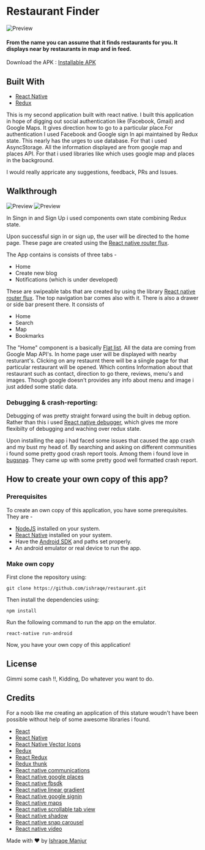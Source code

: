 # Restaurant Finder
![Preview](./src/assets/logo.png)

#### From the name you can assume that it finds restaurants for you. It displays near by restaurants in map and in feed. 

Download the APK : [Installable APK](https://github.com/ishraqe/restaurant/raw/master/apk/app-release.apk)


## Built With
 - [React Native](https://facebook.github.io/react-native/)
 - [Redux](https://github.com/reactjs/redux)


This is my second application built with react native. I built this application in hope of digging out social authentication like (Facebook, Gmail) and Google Maps. It gives direction how to go to a particular place.For authentication I used Facebook and Google sign In api maintained by Redux state. This nearly has the urges to use database. For that i used AsyncStorage. All the information displayed are from google map and places API. For that i used libraries like which uses google map and places in the background.
 

I would really appricate any suggestions, feedback, PRs and Issues.


## Walkthrough

![Preview](./src/assets/detail.gif)
![Preview](./src/assets/direction.gif)

In Singn in and Sign Up i used components own state combining Redux state.

Upon successful sign in or sign up, the user will be directed to the home page. These page are created using the [React native router flux](https://github.com/aksonov/react-native-router-flux). 


The App contains is consists of three tabs -

 - Home
 - Create new blog
 - Notifications (which is under developed)

These are swipeable tabs that are created by using the library [React native router flux](https://github.com/aksonov/react-native-router-flux). 
The top navigation bar comes also with it. There is also a drawer or side bar present there.  It consists of

- Home
- Search
- Map
- Bookmarks

The "Home" component is a basically [Flat list](https://facebook.github.io/react-native/docs/flatlist.html).  All the data are coming from Google Map API's. In home page user will be displayed with nearby resturant's. Clicking on any restaurnt there will be a siingle page for that particular restaurant will be opened. Which contins Information about that restaurant such as contact, direction to go there, reviews, menu's and images.  Though google doesn't provides any info about menu and image i just added some static data. 


### Debugging & crash-reporting:

Debugging of was pretty straight forward using the built in debug option. Rather than this i used [React native debugger](https://github.com/jhen0409/react-native-debugger), which gives me more flexibilty of debugging and waching over redux state. 

Upon installing the app i had faced some issues that caused the app crash and my bust my head of. By searching and asking on different communities i found some pretty good crash report tools. Among them i found love in [bugsnag](https://www.bugsnag.com/). They came up with some pretty good well formatted crash report. 


## How to create your own copy of this app?
### Prerequisites
To create an own copy of this application, you have some prerequisites. They are -

 - [NodeJS](https://nodejs.org/en/) installed on your system.
 - [React Native](https://facebook.github.io/react-native/) installed on your system.
 - Have the [Android SDK](https://developer.android.com/studio/index.html) and paths set properly. 
 - An android emulator or real device to run the app.

### Make own copy
First clone the repository using:

    git clone https://github.com/ishraqe/restaurant.git

Then install the dependencies using:

    npm install


 Run the following command to run the app on the emulator.

    react-native run-android
Now, you have your own copy of this application!


## License
Gimmi some cash !!, Kidding, Do whatever you want to do.


## Credits
For a noob like me creating an application of this stature woudn't have been possible without help of some awesome libraries i found.   

 - [React](https://facebook.github.io/react/)
 - [React Native](https://facebook.github.io/react-native/)
 - [React Native Vector Icons](https://github.com/oblador/react-native-vector-icons)
 - [Redux](https://github.com/reactjs/redux)
 - [React Redux](https://github.com/reactjs/react-redux)
 - [Redux thunk](https://github.com/gaearon/redux-thunk)
 - [React native communications](https://github.com/anarchicknight/react-native-communications)
 - [React native google places](https://github.com/tolu360/react-native-google-places)
 - [React native fbsdk](https://github.com/facebook/react-native-fbsdk)
 - [React native linear gradient](https://github.com/react-native-community/react-native-linear-gradient) 
 - [React native google signin](https://github.com/devfd/react-native-google-signin)
 - [React native maps](https://github.com/react-community/react-native-maps)
 - [React native scrollable tab view](https://github.com/skv-headless/react-native-scrollable-tab-view)
 - [React native shadow](https://github.com/879479119/react-native-shadow)
 - [React native snap carousel](https://github.com/archriss/react-native-snap-carousel)
 - [React native video](https://github.com/react-native-community/react-native-video)

 
 
Made with ♥ by [Ishraqe Manjur](https://twitter.com/ishraqe_manjur)
